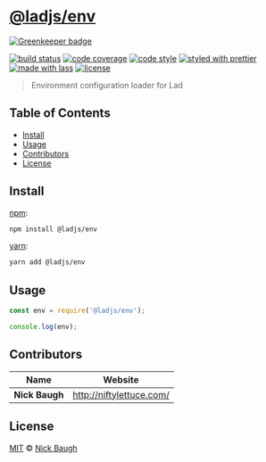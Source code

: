 # [**@ladjs/env**](https://github.com/ladjs/env)

[![Greenkeeper badge](https://badges.greenkeeper.io/ladjs/env.svg)](https://greenkeeper.io/)

[![build status](https://img.shields.io/travis/ladjs/env.svg)](https://travis-ci.org/ladjs/env)
[![code coverage](https://img.shields.io/codecov/c/github/ladjs/env.svg)](https://codecov.io/gh/ladjs/env)
[![code style](https://img.shields.io/badge/code_style-XO-5ed9c7.svg)](https://github.com/sindresorhus/xo)
[![styled with prettier](https://img.shields.io/badge/styled_with-prettier-ff69b4.svg)](https://github.com/prettier/prettier)
[![made with lass](https://img.shields.io/badge/made_with-lass-95CC28.svg)](https://lass.js.org)
[![license](https://img.shields.io/github/license/ladjs/env.svg)](<>)

> Environment configuration loader for Lad


## Table of Contents

* [Install](#install)
* [Usage](#usage)
* [Contributors](#contributors)
* [License](#license)


## Install

[npm][]:

```sh
npm install @ladjs/env
```

[yarn][]:

```sh
yarn add @ladjs/env
```


## Usage

```js
const env = require('@ladjs/env');

console.log(env);
```


## Contributors

| Name           | Website                    |
| -------------- | -------------------------- |
| **Nick Baugh** | <http://niftylettuce.com/> |


## License

[MIT](LICENSE) © [Nick Baugh](http://niftylettuce.com/)


## 

[npm]: https://www.npmjs.com/

[yarn]: https://yarnpkg.com/
